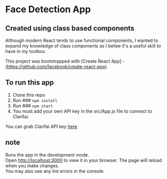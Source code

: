 # Face Detection App

## Created using class based components
Although modern React tends to use functional components, I wanted to expand my knowledge of class components as I beliee it's a useful skill to have in my toolbox.


This project was bootstrapped with [Create React App] - (https://github.com/facebook/create-react-app).

## To run this app

1. Clone this repo
2. Run ### `npm install`
3. Run ### `npm start`
4. You must add your own API key in the src/App.js file to connect to Clarifai.

You can grab Clarifai API key [here](https://www.clarifai.com/)




## note
Runs the app in the development mode.\
Open [http://localhost:3000](http://localhost:3000) to view it in your browser.
The page will reload when you make changes.\
You may also see any lint errors in the console.

